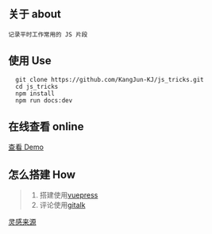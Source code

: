 ## 关于 about

    记录平时工作常用的 JS 片段

## 使用 Use

```
  git clone https://github.com/KangJun-KJ/js_tricks.git
  cd js_tricks
  npm install
  npm run docs:dev
```

## 在线查看 online

[查看 Demo](https://kangjun-kj.github.io/js_tricks/)

## 怎么搭建 How 
> 1. 搭建使用[vuepress](https://vuepress.vuejs.org)
> 2. 评论使用[gitalk](https://gitalk.github.io/)

[灵感来源](https://github.com/QiShaoXuan/js_tricks)

 
 <comment-comment/>